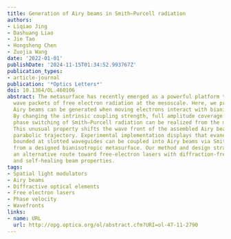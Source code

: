 ```yaml
---
title: Generation of Airy beams in Smith–Purcell radiation
authors:
- Liqiao Jing
- Dashuang Liao
- Jie Tao
- Hongsheng Chen
- Zuojia Wang
date: '2022-01-01'
publishDate: '2024-11-15T01:34:52.993767Z'
publication_types:
- article-journal
publication: '*Optics Letters*'
doi: 10.1364/OL.460106
abstract: The metasurface has recently emerged as a powerful platform to engineer
  wave packets of free electron radiation at the mesoscale. Here, we propose that
  Airy beams can be generated when moving electrons interact with bianisotropic metasurfaces.
  By changing the intrinsic coupling strength, full amplitude coverage and 0-to-π
  phase switching of Smith–Purcell radiation can be realized from the meta-atoms.
  This unusual property shifts the wave front of the assembled Airy beam toward a
  parabolic trajectory. Experimental implementation displays that evanescent fields
  bounded at slotted waveguides can be coupled into Airy beams via Smith–Purcell radiation
  from a designed bianisotropic metasurface. Our method and design strategy offer
  an alternative route toward free-electron lasers with diffraction-free, self-accelerating,
  and self-healing beam properties.
tags:
- Spatial light modulators
- Airy beams
- Diffractive optical elements
- Free electron lasers
- Phase velocity
- Wavefronts
links:
- name: URL
  url: http://opg.optica.org/ol/abstract.cfm?URI=ol-47-11-2790
---
```

